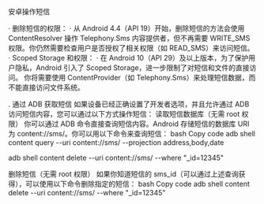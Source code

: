 安卓操作短信


·  删除短信的权限：
·  从 Android 4.4（API 19）开始，删除短信的方法会使用 ContentResolver 操作 Telephony.Sms 内容提供者，但不再需要 WRITE_SMS 权限。你仍然需要检查用户是否授权了相关权限（如 READ_SMS）来访问短信。
·  Scoped Storage 和权限：
·  在 Android 10（API 29）及以上版本，为了保护用户隐私，Android 引入了 Scoped Storage，进一步限制了对短信和文件的直接访问。
你将需要使用 ContentProvider（如 Telephony.Sms）来处理短信数据，而不能直接访问文件系统。


. 通过 ADB 获取短信
如果设备已经正确设置了开发者选项，并且允许通过 ADB 访问短信内容，您可以通过以下方式操作短信：
读取短信数据库（无需 root 权限）
你可以通过 ADB 命令直接查询短信内容。Android 存储短信的数据库 URI 为 content://sms/。你可以用以下命令来查询短信：
bash
Copy code
adb shell content query --uri content://sms/ --projection address,body,date



adb shell content delete --uri content://sms/ --where "_id=12345"


删除短信（无需 root 权限）
如果你知道短信的 sms_id（可以通过上述查询获得），可以使用以下命令删除指定的短信：
bash
Copy code
adb shell content delete --uri content://sms/ --where "_id=12345"

